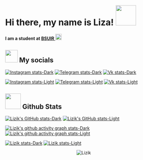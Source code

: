 # Hi there, my name is Liza! <img src="https://media.giphy.com/media/mGcNjsfWAjY5AEZNw6/giphy.gif" width="65">
#### I am a student at <a href="https://www.bsuir.by/">BSUIR  </a><img src="https://media.giphy.com/media/fYSnHlufseco8Fh93Z/giphy.gif" width="20">

## <img src="https://media.giphy.com/media/LnQjpWaON8nhr21vNW/giphy.gif" width="40"> My socials
[![Instagram stats-Dark](https://img.shields.io/badge/-Instagram-090909?style=for-the-badge&logo=instagram&logoColor=B4068E#gh-dark-mode-only)](https://www.instagram.com/li.za.123/#gh-dark-mode-only)
[![Telegram stats-Dark](https://img.shields.io/badge/-Telegram-090909?style=for-the-badge&logo=telegram&logoColor=27A0D9#gh-dark-mode-only)](https://t.me/lizik_2707#gh-dark-mode-only)
[![Vk stats-Dark](https://img.shields.io/badge/-Vk-090909?style=for-the-badge&logo=Vk&logoColor=4F7DB0#gh-dark-mode-only)](https://vk.com/id732241148#gh-dark-mode-only)

[![Instagram stats-Light](https://img.shields.io/badge/-Instagram-FFF?style=for-the-badge&logo=instagram&logoColor=B4068E#gh-light-mode-only)](https://www.instagram.com/li.za.123/#gh-light-mode-only)
[![Telegram stats-Light](https://img.shields.io/badge/-Telegram-FFF?style=for-the-badge&logo=telegram&logoColor=27A0D9#gh-light-mode-only)](https://t.me/lizik_2707#gh-light-mode-only)
[![Vk stats-Light](https://img.shields.io/badge/-Vk-FFF?style=for-the-badge&logo=Vk&logoColor=4F7DB0#gh-light-mode-only)](https://vk.com/id732241148#gh-light-mode-only)

## <img src="https://media.giphy.com/media/VgCDAzcKvsR6OM0uWg/giphy.gif" width="50"> Github Stats
[![Lizik's GitHub stats-Dark](https://github-readme-stats.vercel.app/api?username=Lizik52&show_icons=true&theme=dracula#gh-dark-mode-only)](https://github.com/Lizik52/github-readme-stats#gh-dark-mode-only)
[![Lizik's GitHub stats-Light](https://github-readme-stats.vercel.app/api?username=Lizik52&show_icons=true&theme=default#gh-light-mode-only)](https://github.com/Lizik52/github-readme-stats#gh-light-mode-only)

[![Lizik's github activity graph stats-Dark](https://github-readme-activity-graph.vercel.app/graph?username=Lizik52&theme=dracula#gh-dark-mode-only)](https://github.com/Lizik52/github-readme-activity-graph#gh-dark-mode-only)
[![Lizik's github activity graph stats-Light](https://github-readme-activity-graph.vercel.app/graph?username=Lizik52&theme=react#gh-light-mode-only)](https://github.com/Lizik52/github-readme-activity-graph#gh-light-mode-only)

[![Lizik stats-Dark](https://github-profile-trophy.vercel.app/?username=Lizik52&theme=onedark#gh-dark-mode-only)](https://github.com/Lizik52/github-profile-trophy#gh-dark-mode-only)
[![Lizik stats-Light](https://github-profile-trophy.vercel.app/?username=Lizik52&theme=default#gh-light-mode-only)](https://github.com/Lizik52/github-profile-trophy#gh-light-mode-only)
<p align="center">
  <img src="https://komarev.com/ghpvc/?username=Lizik52" alt="Lizik" />
</p>
